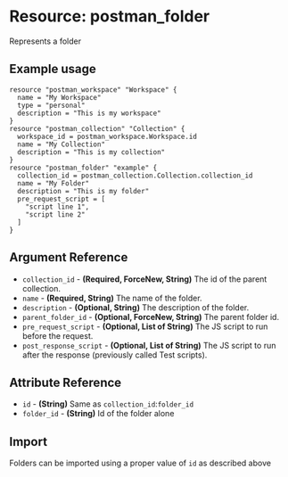 # Resource: postman_folder
Represents a folder
## Example usage
```hcl
resource "postman_workspace" "Workspace" {
  name = "My Workspace"
  type = "personal"
  description = "This is my workspace"
}
resource "postman_collection" "Collection" {
  workspace_id = postman_workspace.Workspace.id
  name = "My Collection"
  description = "This is my collection"
}
resource "postman_folder" "example" {
  collection_id = postman_collection.Collection.collection_id
  name = "My Folder"
  description = "This is my folder"
  pre_request_script = [
    "script line 1",
    "script line 2"
  ]
}
```
## Argument Reference
* `collection_id` - **(Required, ForceNew, String)** The id of the parent collection.
* `name` - **(Required, String)** The name of the folder.
* `description` - **(Optional, String)** The description of the folder.
* `parent_folder_id` - **(Optional, ForceNew, String)** The parent folder id.
* `pre_request_script` - **(Optional, List of String)** The JS script to run before the request.
* `post_response_script` - **(Optional, List of String)** The JS script to run after the response (previously called Test scripts).
## Attribute Reference
* `id` - **(String)** Same as `collection_id`:`folder_id`
* `folder_id` - **(String)** Id of the folder alone
## Import
Folders can be imported using a proper value of `id` as described above
